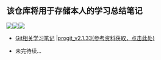 ## 该仓库将用于存储本人的学习总结笔记

![](https://img.shields.io/badge/download-1.33-green)[![](https://img.shields.io/badge/organization-CSTA-brightgreen)](https://github.com/sanyuankexie)[![](https://img.shields.io/badge/csdn-Kilig__1-red?style=social&logo=appveyor)](https://blog.csdn.net/weixin_42792088)

-  [Git相关学习笔记](https://github.com/1291945816/summary/tree/master/github) |[progit_v2.1.33(参考资料获取，点击此处)](http://123.56.2.196/index.php/s/ZZcEK75dKxXNtYt)

- 未完待续...

  

  

